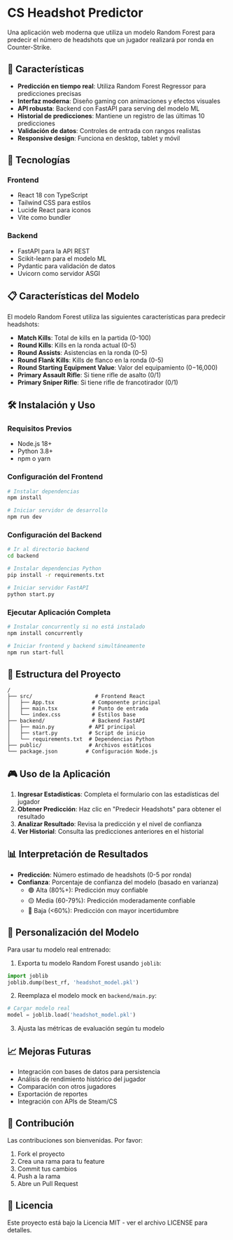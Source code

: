 # CS Headshot Predictor

Una aplicación web moderna que utiliza un modelo Random Forest para predecir el número de headshots que un jugador realizará por ronda en Counter-Strike.

## 🎯 Características

- **Predicción en tiempo real**: Utiliza Random Forest Regressor para predicciones precisas
- **Interfaz moderna**: Diseño gaming con animaciones y efectos visuales
- **API robusta**: Backend con FastAPI para serving del modelo ML
- **Historial de predicciones**: Mantiene un registro de las últimas 10 predicciones
- **Validación de datos**: Controles de entrada con rangos realistas
- **Responsive design**: Funciona en desktop, tablet y móvil

## 🚀 Tecnologías

### Frontend
- React 18 con TypeScript
- Tailwind CSS para estilos
- Lucide React para iconos
- Vite como bundler

### Backend
- FastAPI para la API REST
- Scikit-learn para el modelo ML
- Pydantic para validación de datos
- Uvicorn como servidor ASGI

## 📋 Características del Modelo

El modelo Random Forest utiliza las siguientes características para predecir headshots:

- **Match Kills**: Total de kills en la partida (0-100)
- **Round Kills**: Kills en la ronda actual (0-5) 
- **Round Assists**: Asistencias en la ronda (0-5)
- **Round Flank Kills**: Kills de flanco en la ronda (0-5)
- **Round Starting Equipment Value**: Valor del equipamiento ($0-$16,000)
- **Primary Assault Rifle**: Si tiene rifle de asalto (0/1)
- **Primary Sniper Rifle**: Si tiene rifle de francotirador (0/1)

## 🛠️ Instalación y Uso

### Requisitos Previos
- Node.js 18+ 
- Python 3.8+
- npm o yarn

### Configuración del Frontend

```bash
# Instalar dependencias
npm install

# Iniciar servidor de desarrollo
npm run dev
```

### Configuración del Backend

```bash
# Ir al directorio backend
cd backend

# Instalar dependencias Python
pip install -r requirements.txt

# Iniciar servidor FastAPI
python start.py
```

### Ejecutar Aplicación Completa

```bash
# Instalar concurrently si no está instalado
npm install concurrently

# Iniciar frontend y backend simultáneamente
npm run start-full
```

## 🔧 Estructura del Proyecto

```
/
├── src/                    # Frontend React
│   ├── App.tsx            # Componente principal
│   ├── main.tsx           # Punto de entrada
│   └── index.css          # Estilos base
├── backend/               # Backend FastAPI
│   ├── main.py           # API principal
│   ├── start.py          # Script de inicio
│   └── requirements.txt  # Dependencias Python
├── public/               # Archivos estáticos
└── package.json         # Configuración Node.js
```

## 🎮 Uso de la Aplicación

1. **Ingresar Estadísticas**: Completa el formulario con las estadísticas del jugador
2. **Obtener Predicción**: Haz clic en "Predecir Headshots" para obtener el resultado
3. **Analizar Resultado**: Revisa la predicción y el nivel de confianza
4. **Ver Historial**: Consulta las predicciones anteriores en el historial

## 📊 Interpretación de Resultados

- **Predicción**: Número estimado de headshots (0-5 por ronda)
- **Confianza**: Porcentaje de confianza del modelo (basado en varianza)
  - 🟢 Alta (80%+): Predicción muy confiable
  - 🟡 Media (60-79%): Predicción moderadamente confiable  
  - 🔴 Baja (<60%): Predicción con mayor incertidumbre

## 🔮 Personalización del Modelo

Para usar tu modelo real entrenado:

1. Exporta tu modelo Random Forest usando `joblib`:
```python
import joblib
joblib.dump(best_rf, 'headshot_model.pkl')
```

2. Reemplaza el modelo mock en `backend/main.py`:
```python
# Cargar modelo real
model = joblib.load('headshot_model.pkl')
```

3. Ajusta las métricas de evaluación según tu modelo

## 📈 Mejoras Futuras

- Integración con bases de datos para persistencia
- Análisis de rendimiento histórico del jugador
- Comparación con otros jugadores
- Exportación de reportes
- Integración con APIs de Steam/CS

## 🤝 Contribución

Las contribuciones son bienvenidas. Por favor:

1. Fork el proyecto
2. Crea una rama para tu feature
3. Commit tus cambios
4. Push a la rama
5. Abre un Pull Request

## 📄 Licencia

Este proyecto está bajo la Licencia MIT - ver el archivo LICENSE para detalles.